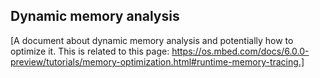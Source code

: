 ## Dynamic memory analysis

[A document about dynamic memory analysis and potentially how to optimize it. This is related to this page: https://os.mbed.com/docs/6.0.0-preview/tutorials/memory-optimization.html#runtime-memory-tracing.]
